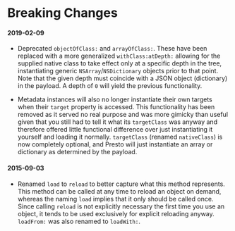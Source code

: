 # Breaking Changes

#### 2019-02-09
* Deprecated `objectOfClass:` and `arrayOfClass:`. These have been replaced with a more generalized `withClass:atDepth:` allowing for the supplied native class to take effect only at a specific depth in the tree, instantiating generic `NSArray`/`NSDictionary` objects prior to that point. Note that the given depth must coincide with a JSON object (dictionary) in the payload. A depth of `0` will yield the previous functionality.

* Metadata instances will also no longer instantiate their own targets when their `target` property is accessed. This functionality has been removed as it served no real purpose and was more gimicky than useful given that you still had to tell it what its `targetClass` was anyway and therefore offered little functional difference over just instantiating it yourself and loading it normally. `targetClass` (renamed `nativeClass`) is now completely optional, and Presto will just instantiate an array or dictionary as determined by the payload.

#### 2015-09-03
* Renamed `load` to `reload` to better capture what this method represents. This method can be called at any time to reload an object on demand, whereas the naming `load` implies that it only should be called once. Since calling `reload` is not explicitly necessary the first time you use an object, it tends to be used exclusively for explicit reloading anyway. `loadFrom:` was also renamed to `loadWith:`.
